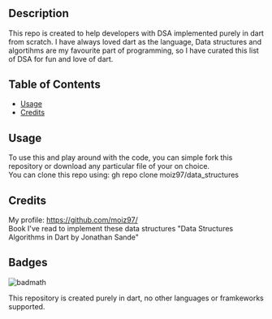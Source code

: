 # <Your-Project-Title>

## Description

This repo is created to help developers with DSA implemented purely in dart from scratch.
I have always loved dart as the language, Data structures and algortihms are my favourite part of programming, so I have curated this list of DSA for fun and love of dart.

## Table of Contents

- [Usage](#usage)
- [Credits](#credits)

## Usage

To use this and play around with the code, you can simple fork this repository or download any particular file of your on choice.
<br />
You can clone this repo using: gh repo clone moiz97/data_structures

## Credits

My profile: https://github.com/moiz97/
<br />
Book I've read to implement these data structures "Data Structures Algorithms in Dart by Jonathan Sande"

## Badges

![badmath](https://img.shields.io/badge/Dart-100%25-blue)

This repository is created purely in dart, no other languages or framkeworks supported.

